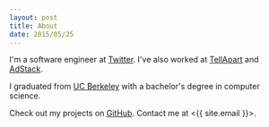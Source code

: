 ```yaml
---
layout: post
title: About
date: 2015/05/25
---
```


I'm a software engineer at [Twitter](https://twitter.com/). I've also worked at
[TellApart](https://www.tellapart.com/) and [AdStack](http://adstack.com/).

I graduated from [UC Berkeley](http://www.berkeley.edu/) with a bachelor's
degree in computer science.

Check out my projects on [GitHub](https://github.com/nkouevda). Contact me at
<{{ site.email }}>.
